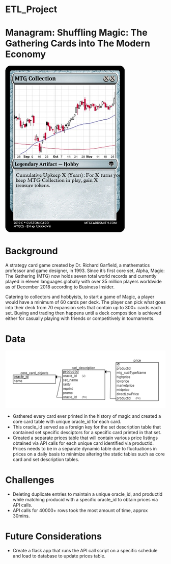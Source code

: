# ETL_Project

# Managram: Shuffling Magic: The Gathering Cards into The Modern Economy
![alt text](https://github.com/Razzy415/ETL_Project/blob/master/MTG.png)

# Background
A strategy card game created by Dr. Richard Garfield, a mathematics professor and game designer, in 1993. Since it’s first core set, Alpha, Magic: The Gathering (MTG) now holds seven total world records and currently played in eleven languages globally with over 35 million players worldwide as of December 2018 according to Business Insider. 

Catering to collectors and hobbyists, to start a game of Magic, a player would have a minimum of 60 cards per deck. The player can pick what goes into their deck from 70 expansion sets that contain up to 300+ cards each set. Buying and trading then happens until a deck composition is achieved either for casually playing with friends or competitively in tournaments.

# Data
![alt text](https://github.com/Razzy415/ETL_Project/blob/master/erdplus-diagram.png)
- Gathered every card ever printed in the history of magic and created a core card table with unique oracle_id for each card.
- This oracle_id served as a foreign key for the set description table that contained set specific desciptors for a specific card printed in that set.
- Created a separate prices table that will contain various price listings obtained via API calls for each unique card identified via productid. Prices needs to be in a separate dynamic table due to fluctuations in prices on a daily basis to minimize altering the static tables such as core card and set description tables.

# Challenges
- Deleting duplicate entries to maintain a unique oracle_id, and productid while matching producid with a specific oracle_id to obtain prices via API calls.
- API calls for 40000+ rows took the most amount of time, approx 30mins.

# Future Considerations
- Create a flask app that runs the API call script on a specific schedule and load to database to update prices table.
